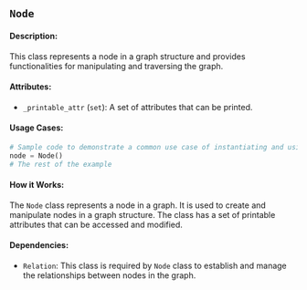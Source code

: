 ## `Node`

#### Description:
This class represents a node in a graph structure and provides functionalities for manipulating and traversing the graph.

#### Attributes:
- `_printable_attr` (`set`): A set of attributes that can be printed. 

#### Usage Cases:

```python
# Sample code to demonstrate a common use case of instantiating and using the class
node = Node()
# The rest of the example
```

#### How it Works:

The `Node` class represents a node in a graph. It is used to create and manipulate nodes in a graph structure. The class has a set of printable attributes that can be accessed and modified.

#### Dependencies:
- `Relation`: This class is required by `Node` class to establish and manage the relationships between nodes in the graph.